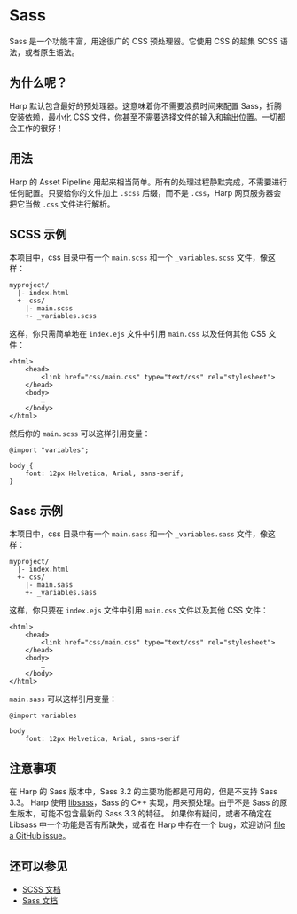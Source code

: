 # Sass

Sass 是一个功能丰富，用途很广的 CSS 预处理器。它使用 CSS 的超集 SCSS 语法，或者原生语法。

## 为什么呢？

Harp 默认包含最好的预处理器。这意味着你不需要浪费时间来配置 Sass，折腾安装依赖，最小化 CSS 文件，你甚至不需要选择文件的输入和输出位置。一切都会工作的很好！

## 用法

Harp 的 Asset Pipeline 用起来相当简单。所有的处理过程静默完成，不需要进行任何配置。只要给你的文件加上 `.scss` 后缀，而不是 `.css`，Harp 网页服务器会把它当做 `.css` 文件进行解析。

## SCSS 示例

本项目中，css 目录中有一个 `main.scss` 和一个 `_variables.scss` 文件，像这样：

``` 
myproject/
  |- index.html
  +- css/
    |- main.scss     
    +- _variables.scss 
```

这样，你只需简单地在 `index.ejs` 文件中引用 `main.css` 以及任何其他 CSS 文件：

``` 
<html>
    <head>
        <link href="css/main.css" type="text/css" rel="stylesheet">
    </head>
    <body>
        …
    </body>
</html>
```

然后你的 `main.scss` 可以这样引用变量：

``` 
@import "variables";

body {
    font: 12px Helvetica, Arial, sans-serif;
}
```

## Sass 示例

本项目中，css 目录中有一个 `main.sass` 和一个 `_variables.sass` 文件，像这样：

``` 
myproject/
  |- index.html
  +- css/
    |- main.sass     
    +- _variables.sass
```

这样，你只要在 `index.ejs` 文件中引用 `main.css` 文件以及其他 CSS 文件：

``` 
<html>
    <head>
        <link href="css/main.css" type="text/css" rel="stylesheet">
    </head>
    <body>
        …
    </body>
</html>
```

`main.sass` 可以这样引用变量：

``` 
@import variables

body
    font: 12px Helvetica, Arial, sans-serif
```

## 注意事项

在 Harp 的 Sass 版本中，Sass 3.2 的主要功能都是可用的，但是不支持 Sass 3.3。
Harp 使用 [libsass](http://libsass.org/)，Sass 的 C++ 实现，用来预处理。由于不是 Sass 的原生版本，可能不包含最新的 Sass 3.3 的特征。
如果你有疑问，或者不确定在 Libsass 中一个功能是否有所缺失，或者在 Harp 中存在一个 bug，欢迎访问 [file a GitHub issue](https://github.com/sintaxi/harp/issues)。

## 还可以参见
- [SCSS 文档](http://sass-lang.com/documentation/)
- [Sass 文档](http://sass-lang.com/documentation/file.INDENTED_SYNTAX.html#_import)